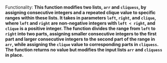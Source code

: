 Functionality: **This function modifies two lists, `arr` and `cliquess`, by assigning consecutive integers and a repeated clique value to specific ranges within these lists. It takes in parameters `left`, `right`, and `clique`, where `left` and `right` are non-negative integers with `left < right`, and `clique` is a positive integer. The function divides the range from `left` to `right` into two parts, assigning smaller consecutive integers to the first part and larger consecutive integers to the second part of the range in `arr`, while assigning the `clique` value to corresponding parts in `cliquess`. The function returns no value but modifies the input lists `arr` and `cliquess` in place.**